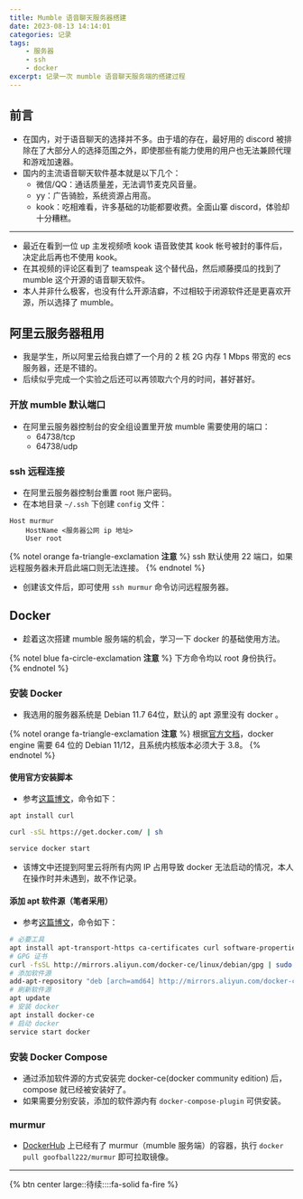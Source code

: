 ```yaml
---
title: Mumble 语音聊天服务器搭建
date: 2023-08-13 14:14:01
categories: 记录
tags:
    - 服务器
    - ssh
    - docker
excerpt: 记录一次 mumble 语音聊天服务端的搭建过程
---
```


## 前言

-   在国内，对于语音聊天的选择并不多。由于墙的存在，最好用的 discord 被排除在了大部分人的选择范围之外，即使那些有能力使用的用户也无法兼顾代理和游戏加速器。
-   国内的主流语音聊天软件基本就是以下几个：
    -   微信/QQ：通话质量差，无法调节麦克风音量。
    -   yy：广告骑脸，系统资源占用高。
    -   kook：吃相难看，许多基础的功能都要收费。全面山寨 discord，体验却十分糟糕。

---

-   最近在看到一位 up 主发视频喷 kook 语音致使其 kook 帐号被封的事件后，决定此后再也不使用 kook。
-   在其视频的评论区看到了 teamspeak 这个替代品，然后顺藤摸瓜的找到了 mumble 这个开源的语音聊天软件。
-   本人并非什么极客，也没有什么开源洁癖，不过相较于闭源软件还是更喜欢开源，所以选择了 mumble。

## 阿里云服务器租用

-   我是学生，所以阿里云给我白嫖了一个月的 2 核 2G 内存 1 Mbps 带宽的 ecs 服务器，还是不错的。
-   后续似乎完成一个实验之后还可以再领取六个月的时间，甚好甚好。

### 开放 mumble 默认端口

-   在阿里云服务器控制台的安全组设置里开放 mumble 需要使用的端口：
    -   64738/tcp
    -   64738/udp

### ssh 远程连接

-   在阿里云服务器控制台重置 root 账户密码。
-   在本地目录 `~/.ssh` 下创建 `config` 文件：

```plaintext
Host murmur
    HostName <服务器公网 ip 地址>
    User root
```

{% notel orange fa-triangle-exclamation **注意** %}
ssh 默认使用 22 端口，如果远程服务器未开启此端口则无法连接。
{% endnotel %}

-   创建该文件后，即可使用 `ssh murmur` 命令访问远程服务器。

## Docker

-   趁着这次搭建 mumble 服务端的机会，学习一下 docker 的基础使用方法。

{% notel blue fa-circle-exclamation **注意** %}
下方命令均以 root 身份执行。
{% endnotel %}

### 安装 Docker

-   我选用的服务器系统是 Debian 11.7 64位，默认的 apt 源里没有 docker 。

{% notel orange fa-triangle-exclamation **注意** %}
根据[官方文档](https://docs.docker.com/engine/install/debian/)，docker engine 需要 64 位的 Debian 11/12，且系统内核版本必须大于 3.8。
{% endnotel %}

#### 使用官方安装脚本

-   参考[这篇博文](https://www.cnblogs.com/MicroTeam/p/see-docker-run-in-debian-with-aliyun-ecs.html)，命令如下：

```bash
apt install curl

curl -sSL https://get.docker.com/ | sh

service docker start
```

-   该博文中还提到阿里云将所有内网 IP 占用导致 docker 无法启动的情况，本人在操作时并未遇到，故不作记录。

#### 添加 apt 软件源（笔者采用）

-   参考[这篇博文](https://blog.csdn.net/qq_29753285/article/details/95094788)，命令如下：

```bash
# 必要工具
apt install apt-transport-https ca-certificates curl software-properties-common
# GPG 证书
curl -fsSL http://mirrors.aliyun.com/docker-ce/linux/debian/gpg | sudo apt-key add -
# 添加软件源
add-apt-repository "deb [arch=amd64] http://mirrors.aliyun.com/docker-ce/linux/debian $(lsb_release -cs) stable"
# 刷新软件源
apt update
# 安装 docker
apt install docker-ce
# 启动 docker
service start docker
```

### 安装 Docker Compose

-   通过添加软件源的方式安装完 docker-ce(docker community edition) 后，compose 就已经被安装好了。
-   如果需要分别安装，添加的软件源内有 `docker-compose-plugin` 可供安装。

### murmur

-   [DockerHub](https://hub.docker.com/r/goofball222/murmur/#!) 上已经有了 murmur（mumble 服务端）的容器，执行 `docker pull goofball222/murmur` 即可拉取镜像。

---

{% btn center large::待续::::fa-solid fa-fire %}
